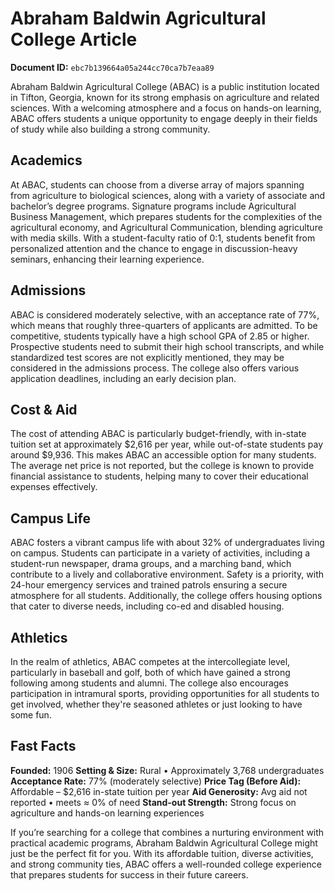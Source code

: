 # Abraham Baldwin Agricultural College Article

**Document ID:** `ebc7b139664a05a244cc70ca7b7eaa89`

Abraham Baldwin Agricultural College (ABAC) is a public institution located in Tifton, Georgia, known for its strong emphasis on agriculture and related sciences. With a welcoming atmosphere and a focus on hands-on learning, ABAC offers students a unique opportunity to engage deeply in their fields of study while also building a strong community.

## Academics
At ABAC, students can choose from a diverse array of majors spanning from agriculture to biological sciences, along with a variety of associate and bachelor’s degree programs. Signature programs include Agricultural Business Management, which prepares students for the complexities of the agricultural economy, and Agricultural Communication, blending agriculture with media skills. With a student-faculty ratio of 0:1, students benefit from personalized attention and the chance to engage in discussion-heavy seminars, enhancing their learning experience.

## Admissions
ABAC is considered moderately selective, with an acceptance rate of 77%, which means that roughly three-quarters of applicants are admitted. To be competitive, students typically have a high school GPA of 2.85 or higher. Prospective students need to submit their high school transcripts, and while standardized test scores are not explicitly mentioned, they may be considered in the admissions process. The college also offers various application deadlines, including an early decision plan.

## Cost & Aid
The cost of attending ABAC is particularly budget-friendly, with in-state tuition set at approximately $2,616 per year, while out-of-state students pay around $9,936. This makes ABAC an accessible option for many students. The average net price is not reported, but the college is known to provide financial assistance to students, helping many to cover their educational expenses effectively.

## Campus Life
ABAC fosters a vibrant campus life with about 32% of undergraduates living on campus. Students can participate in a variety of activities, including a student-run newspaper, drama groups, and a marching band, which contribute to a lively and collaborative environment. Safety is a priority, with 24-hour emergency services and trained patrols ensuring a secure atmosphere for all students. Additionally, the college offers housing options that cater to diverse needs, including co-ed and disabled housing.

## Athletics
In the realm of athletics, ABAC competes at the intercollegiate level, particularly in baseball and golf, both of which have gained a strong following among students and alumni. The college also encourages participation in intramural sports, providing opportunities for all students to get involved, whether they're seasoned athletes or just looking to have some fun.

## Fast Facts
**Founded:** 1906
**Setting & Size:** Rural • Approximately 3,768 undergraduates
**Acceptance Rate:** 77% (moderately selective)
**Price Tag (Before Aid):** Affordable – $2,616 in-state tuition per year
**Aid Generosity:** Avg aid not reported • meets ≈ 0% of need
**Stand-out Strength:** Strong focus on agriculture and hands-on learning experiences

If you’re searching for a college that combines a nurturing environment with practical academic programs, Abraham Baldwin Agricultural College might just be the perfect fit for you. With its affordable tuition, diverse activities, and strong community ties, ABAC offers a well-rounded college experience that prepares students for success in their future careers.
